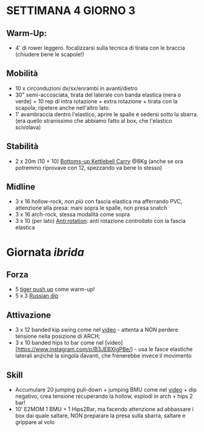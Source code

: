 # SETTIMANA 4 GIORNO 3

## Warm-Up:

 * 4' di rower leggero. focalizzarsi sulla tecnica di tirata con le braccia (chiudere bene le scapole!)

## Mobilità

 * 10 x circonduzioni dx/sx/enrambi in avanti/dietro 
 * 30" semi-accosciata, tirata del laterale con banda elastica (nera o verde) + 10 rep di intra rotazione + extra rotazione + tirata con la scapola; ripetere anche nell'altro lato.
 * 1' avambraccia dentro l'elastico, aprire le spalle e sedersi sotto la sbarra. (era quello stranissimo che abbiamo fatto al box, che l'elastico scivolava)

## Stabilità

 * 2 x 20m (10 + 10) [Bottoms-up Kettlebell Carry](https://www.youtube.com/watch?v=UpBzi0HIdAI) @8Kg (anche se ora potremmo riprovave con 12, spezzando va bene lo stesso)

## Midline

 * 3 x 16 hollow-rock, _non più_ con fascia elastica ma afferrando PVC, attenzione alla presa: mani sopra le spalle, non presa snatch
 * 3 x 16 arch-rock, stessa modalità come sopra
 * 3 x 10 (per lato) [Anti rotation](https://www.youtube.com/watch?v=x4oGIJ4SxdM): anti rotazione _controllato_ con la fascia elastica

# Giornata _ibrida_

## Forza

  * 5 [tiger push up](https://www.instagram.com/p/CDR0tvUpk-s/) come warm-up!
  * 5 x 3 [Russian dip](https://www.youtube.com/watch?v=UHRxImzaZvM)

## Attivazione

 * 3 x 12 banded kip swing come nel [video](https://www.instagram.com/p/BjnI_7NjGF0/) - attenta a NON perdere tensione nella posizione di ARCH;
 * 3 x 10 banded hips to bar come nel [video][https://www.instagram.com/p/B3JEBXIgPBe/) - usa le fasce elastiche laterali anziché la singola davanti, che frenerebbe invece il movimento

## Skill

 * Accumulare 20 jumping pull-down + jumping BMU come nel [video](https://www.instagram.com/p/CDKKS2kA3ny/) + dip negativo, crea tensione recuperando la hollow, esplodi in arch + hips 2 bar!
 * 10' E2MOM 1 BMU + 1 Hips2Bar, ma facendo attenzione ad abbassare i box dai quale saltare, NON preparare la presa sulla sbarra, saltare e grippare al volo

